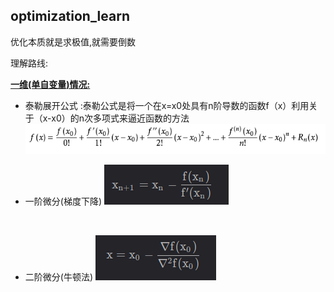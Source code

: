 ## optimization_learn



优化本质就是求极值,就需要倒数

理解路线:

**[一维(单自变量)情况:](https://blog.csdn.net/bitcarmanlee/article/details/121501106?spm=1001.2101.3001.6650.3&utm_medium=distribute.pc_relevant.none-task-blog-2%7Edefault%7EBlogCommendFromBaidu%7ERate-3-121501106-blog-97242815.235%5Ev38%5Epc_relevant_anti_t3_base&depth_1-utm_source=distribute.pc_relevant.none-task-blog-2%7Edefault%7EBlogCommendFromBaidu%7ERate-3-121501106-blog-97242815.235%5Ev38%5Epc_relevant_anti_t3_base&utm_relevant_index=4)**

- 泰勒展开公式  :泰勒公式是将一个在x=x0处具有n阶导数的函数f（x）利用关于（x-x0）的n次多项式来逼近函数的方法 		![image-20230712104700918](optimization_learn/image-20230712104700918.png)    
 
 -  一阶微分(梯度下降)  ![image-20230712105639818](optimization_learn/image-20230712105639818.png)
  
   ​	
  
 -  二阶微分(牛顿法)      ![image-20230712105700286](optimization_learn/image-20230712105700286.png)
  
 

